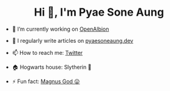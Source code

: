 <h1 align="center">Hi 👋, I'm Pyae Sone Aung</h1>

- 🔭 I’m currently working on [OpenAlbion](https://openalbion.com/)

- 📝 I regularly write articles on [pyaesoneaung.dev](https://pyaesoneaung.dev/)

- 📫 How to reach me: [Twitter](https://twitter.com/psa1999)

- 🏠 Hogwarts house: Slytherin 🐍

- ⚡️ Fun fact: [Magnus God 😛](https://youtu.be/Fti3ZJxS4ok)
